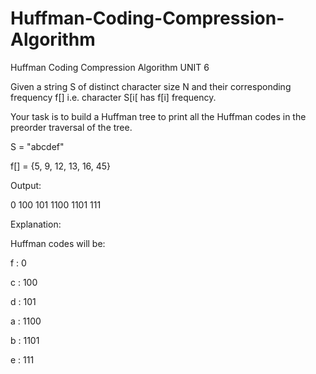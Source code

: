 # Huffman-Coding-Compression-Algorithm
Huffman Coding Compression Algorithm UNIT 6

Given a string S of distinct character size N and their corresponding frequency f[] i.e. character S[i[ has  f[i] frequency.

Your task is to build a Huffman tree to print all the Huffman codes in the preorder traversal of the tree.

S = "abcdef"

f[] = {5, 9, 12, 13, 16, 45}

Output:

   0   100   101   1100   1101   111
   
Explanation:

Huffman codes will be:

   f : 0
   
  c : 100
  
  d : 101
  
  a : 1100
  
  b : 1101
  
  e : 111
